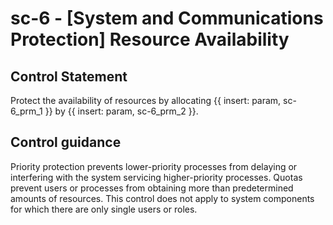 # sc-6 - \[System and Communications Protection\] Resource Availability

## Control Statement

Protect the availability of resources by allocating {{ insert: param, sc-6_prm_1 }} by {{ insert: param, sc-6_prm_2 }}.

## Control guidance

Priority protection prevents lower-priority processes from delaying or interfering with the system servicing higher-priority processes. Quotas prevent users or processes from obtaining more than predetermined amounts of resources. This control does not apply to system components for which there are only single users or roles.

